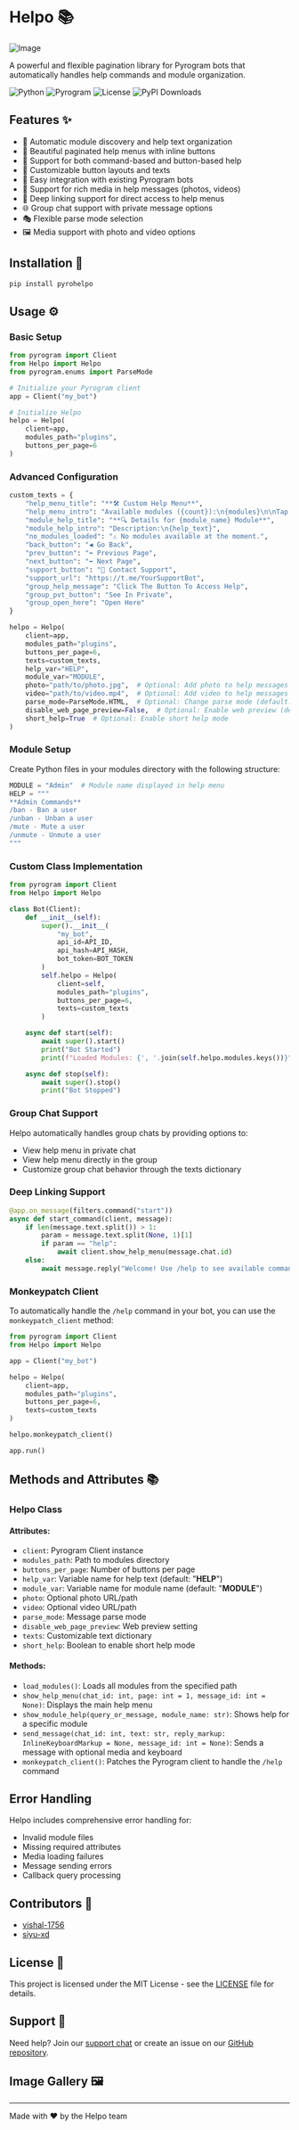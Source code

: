 # Helpo 📚

![Image](https://socialify.git.ci/Vishal-1756/pyrohelpo/image?description=1&font=KoHo&name=1&owner=1&pattern=Charlie%20Brown&theme=Dark)

A powerful and flexible pagination library for Pyrogram bots that automatically handles help commands and module organization.

![Python](https://img.shields.io/badge/Python-3.7%2B-blue)
![Pyrogram](https://img.shields.io/badge/Pyrogram-2.0%2B-green)
![License](https://img.shields.io/badge/License-MIT-yellow)
![PyPI Downloads](https://static.pepy.tech/badge/pyrohelpo)

## Features ✨

- 🔄 Automatic module discovery and help text organization
- 📱 Beautiful paginated help menus with inline buttons
- 🎯 Support for both command-based and button-based help
- 🎨 Customizable button layouts and texts
- 🔌 Easy integration with existing Pyrogram bots
- 📝 Support for rich media in help messages (photos, videos)
- 🔗 Deep linking support for direct access to help menus
- 🌐 Group chat support with private message options
- 🎭 Flexible parse mode selection
- 🖼️ Media support with photo and video options

## Installation 🚀

```bash
pip install pyrohelpo
```

## Usage ⚙️

### Basic Setup

```python
from pyrogram import Client
from Helpo import Helpo
from pyrogram.enums import ParseMode

# Initialize your Pyrogram client
app = Client("my_bot")

# Initialize Helpo
helpo = Helpo(
    client=app,
    modules_path="plugins",
    buttons_per_page=6
)
```

### Advanced Configuration

```python
custom_texts = {
    "help_menu_title": "**🛠 Custom Help Menu**",
    "help_menu_intro": "Available modules ({count}):\n{modules}\n\nTap on a module to explore.",
    "module_help_title": "**🔍 Details for {module_name} Module**",
    "module_help_intro": "Description:\n{help_text}",
    "no_modules_loaded": "⚠️ No modules available at the moment.",
    "back_button": "◀️ Go Back",
    "prev_button": "⬅️ Previous Page",
    "next_button": "➡️ Next Page",
    "support_button": "💬 Contact Support",
    "support_url": "https://t.me/YourSupportBot",
    "group_help_message": "Click The Button To Access Help",
    "group_pvt_button": "See In Private",
    "group_open_here": "Open Here"
}

helpo = Helpo(
    client=app,
    modules_path="plugins",
    buttons_per_page=6,
    texts=custom_texts,
    help_var="HELP",
    module_var="MODULE",
    photo="path/to/photo.jpg",  # Optional: Add photo to help messages
    video="path/to/video.mp4",  # Optional: Add video to help messages
    parse_mode=ParseMode.HTML,  # Optional: Change parse mode (default: MARKDOWN)
    disable_web_page_preview=False,  # Optional: Enable web preview (default: True)
    short_help=True  # Optional: Enable short help mode
)
```

### Module Setup

Create Python files in your modules directory with the following structure:

```python
MODULE = "Admin"  # Module name displayed in help menu
HELP = """
**Admin Commands**
/ban - Ban a user
/unban - Unban a user
/mute - Mute a user
/unmute - Unmute a user
"""
```

### Custom Class Implementation

```python
from pyrogram import Client
from Helpo import Helpo

class Bot(Client):
    def __init__(self):
        super().__init__(
            "my_bot",
            api_id=API_ID,
            api_hash=API_HASH,
            bot_token=BOT_TOKEN
        )
        self.helpo = Helpo(
            client=self,
            modules_path="plugins",
            buttons_per_page=6,
            texts=custom_texts
        )

    async def start(self):
        await super().start()
        print("Bot Started")
        print(f"Loaded Modules: {', '.join(self.helpo.modules.keys())}")

    async def stop(self):
        await super().stop()
        print("Bot Stopped")
```

### Group Chat Support

Helpo automatically handles group chats by providing options to:

- View help menu in private chat
- View help menu directly in the group
- Customize group chat behavior through the texts dictionary

### Deep Linking Support

```python
@app.on_message(filters.command("start"))
async def start_command(client, message):
    if len(message.text.split()) > 1:
        param = message.text.split(None, 1)[1]
        if param == "help":
            await client.show_help_menu(message.chat.id)
    else:
        await message.reply("Welcome! Use /help to see available commands.")
```

### Monkeypatch Client

To automatically handle the `/help` command in your bot, you can use the `monkeypatch_client` method:

```python
from pyrogram import Client
from Helpo import Helpo

app = Client("my_bot")

helpo = Helpo(
    client=app,
    modules_path="plugins",
    buttons_per_page=6,
    texts=custom_texts
)

helpo.monkeypatch_client()

app.run()
```

## Methods and Attributes 📚

### Helpo Class

#### Attributes:

- `client`: Pyrogram Client instance
- `modules_path`: Path to modules directory
- `buttons_per_page`: Number of buttons per page
- `help_var`: Variable name for help text (default: "**HELP**")
- `module_var`: Variable name for module name (default: "**MODULE**")
- `photo`: Optional photo URL/path
- `video`: Optional video URL/path
- `parse_mode`: Message parse mode
- `disable_web_page_preview`: Web preview setting
- `texts`: Customizable text dictionary
- `short_help`: Boolean to enable short help mode

#### Methods:

- `load_modules()`: Loads all modules from the specified path
- `show_help_menu(chat_id: int, page: int = 1, message_id: int = None)`: Displays the main help menu
- `show_module_help(query_or_message, module_name: str)`: Shows help for a specific module
- `send_message(chat_id: int, text: str, reply_markup: InlineKeyboardMarkup = None, message_id: int = None)`: Sends a message with optional media and keyboard
- `monkeypatch_client()`: Patches the Pyrogram client to handle the `/help` command

## Error Handling

Helpo includes comprehensive error handling for:

- Invalid module files
- Missing required attributes
- Media loading failures
- Message sending errors
- Callback query processing

## Contributors 👥

- [vishal-1756](https://github.com/vishal-1756)
- [siyu-xd](https://github.com/siyu-xd)

## License 📄

This project is licensed under the MIT License - see the [LICENSE](LICENSE) file for details.

## Support 🤝

Need help? Join our [support chat](https://t.me/Blank_Advice) or create an issue on our [GitHub repository](https://github.com/Vishal-1756/Helpo).

## Image Gallery 🖼️

---

Made with ❤️ by the Helpo team
